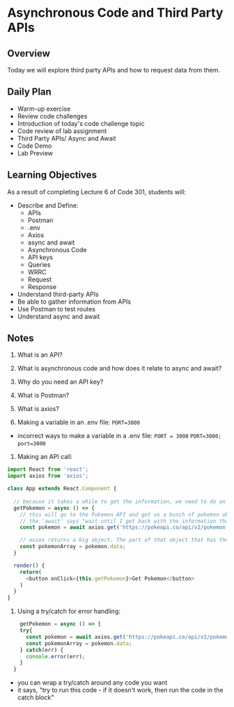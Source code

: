 # Asynchronous Code and Third Party APIs

## Overview

Today we will explore third party APIs and how to request data from them.

## Daily Plan

- Warm-up exercise
- Review code challenges
- Introduction of today's code challenge topic
- Code review of lab assignment
- Third Party APIs/ Async and Await
- Code Demo
- Lab Preview

## Learning Objectives

As a result of completing Lecture 6 of Code 301, students will:

- Describe and Define: 
  - APIs
  - Postman
  - .env
  - Axios
  - async and await
  - Asynchronous Code
  - API keys
  - Queries
  - WRRC
  - Request
  - Response
- Understand third-party APIs
- Be able to gather information from APIs
- Use Postman to test routes
- Understand async and await

## Notes

1. What is an API?

1. What is asynchronous code and how does it relate to async and await?

1. Why do you need an API key?

1. What is Postman?

1. What is axios?

1. Making a variable in an .env file: `PORT=3000`
  - incorrect ways to make a variable in a .env file:
  `PORT = 3000`
  `PORT=3000;`
  `port=3000`

1. Making an API call:
  ```javaScript
  import React from 'react';
  import axios from 'axios';

  class App extends React.Component {
    
    // because it takes a while to get the information, we need to do an async and await in this function
    getPokemon = async () => {
      // this will go to the Pokemon API and get us a bunch of pokemon objects
      // the 'await' says "wait until I get back with the information that you asked for and then put it in a variable called 'pokemon'"
      const pokemon = await axios.get('https://pokeapi.co/api/v2/pokemon');

      // axios returns a big object. The part of that object that has the pokemon in it is the .data
      const pokemonArray = pokemon.data;
    }

    render() {
      return(
        <button onClick={this.getPokemon}>Get Pokemon</button>
      )
    }
  }
  ```

1. Using a try/catch for error handling:
  ```javaScript
      getPokemon = async () => {
      try{
        const pokemon = await axios.get('https://pokeapi.co/api/v2/pokemon');
        const pokemonArray = pokemon.data;
      } catch(err) {
        console.error(err);
      }
    }
  ```
  - you can wrap a try/catch around any code you want
  - it says, "try to run this code - if it doesn't work, then run the code in the catch block"